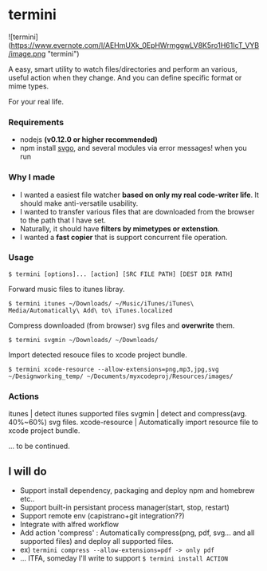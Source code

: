 termini 
======
![termini] (https://www.evernote.com/l/AEHmUXk_0EpHWrmggwLV8K5ro1H61IcT_VYB/image.png "termini")

A easy, smart utility to watch files/directories and perform an various, useful action when they change. And you can define specific format or mime types.

For your real life.

### Requirements
 - nodejs **(v0.12.0 or higher recommended)** 
 - npm install [svgo](https://github.com/svg/svgo), and several modules via error messages! when you run

### Why I made
- I wanted a easiest file watcher **based on only my real code-writer life**. It should make anti-versatile usability.
- I wanted to transfer various files that are downloaded from the browser to the path that I have set. 
- Naturally, it should have **filters by mimetypes or extenstion**.
- I wanted a **fast copier** that is support concurrent file operation.

### Usage
```
$ termini [options]... [action] [SRC FILE PATH] [DEST DIR PATH]
 ```
Forward music files to itunes libray.
```
$ termini itunes ~/Downloads/ ~/Music/iTunes/iTunes\ Media/Automatically\ Add\ to\ iTunes.localized
```
Compress downloaded (from browser) svg files and **overwrite** them.
```
$ termini svgmin ~/Downloads/ ~/Downloads/
```
Import detected resouce files to xcode project bundle.
```
$ termini xcode-resource --allow-extensions=png,mp3,jpg,svg ~/Designworking_temp/ ~/Documents/myxcodeproj/Resources/images/
```

### Actions
itunes | detect itunes supported files
svgmin | detect and compress(avg. 40%~60%) svg files.
xcode-resource | Automatically import resource file to xcode project bundle.

... to be continued.

## I will do
- Support install dependency, packaging and deploy npm and homebrew etc..
- Support built-in persistant process manager(start, stop, restart)
- Support remote env (capistrano+git integration??)
- Integrate with alfred workflow
- Add action 'compress' : Automatically compress(png, pdf, svg... and all supported files) and deploy all supported files.
- ex) ``` termini compress --allow-extensions=pdf -> only pdf ```
- ... ITFA, someday I'll write to support ```$ termini install ACTION```

